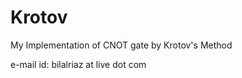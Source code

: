 # Krotov

My Implementation of CNOT gate by Krotov's Method


e-mail id: bilalriaz at live dot com

